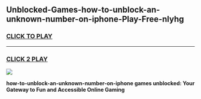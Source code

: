 
## Unblocked-Games-how-to-unblock-an-unknown-number-on-iphone-Play-Free-nlyhg
<h3>
<a href="https://premium76.site?title=how-to-unblock-an-unknown-number-on-iphone&ref=12A">CLICK TO PLAY</a></h3>
<hr>

<h3>
<a href="https://premium76.site?title=how-to-unblock-an-unknown-number-on-iphone&ref=12A">CLICK 2 PLAY</a>
  
</h3>

<a href="https://premium76.site?title=how-to-unblock-an-unknown-number-on-iphone&ref=12A"><img src="https://clearcache.store/games.png"></a>


**how-to-unblock-an-unknown-number-on-iphone games unblocked: Your Gateway to Fun and Accessible Online Gaming**
